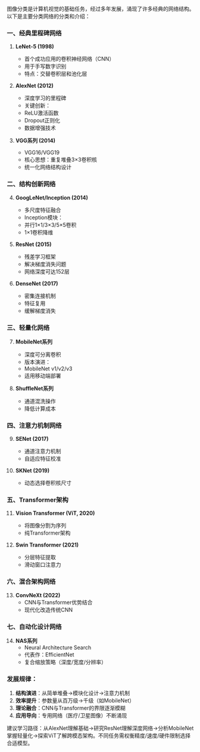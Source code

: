 图像分类是计算机视觉的基础任务，经过多年发展，涌现了许多经典的网络结构。以下是主要分类网络的分类和介绍：

### 一、经典里程碑网络
1. **LeNet-5 (1998)**
   - 首个成功应用的卷积神经网络（CNN）
   - 用于手写数字识别
   - 特点：交替卷积层和池化层

2. **AlexNet (2012)**
   - 深度学习的里程碑
   - 关键创新：
   - ReLU激活函数
   - Dropout正则化
   - 数据增强技术

3. **VGG系列 (2014)**
   - VGG16/VGG19
   - 核心思想：重复堆叠3×3卷积核
   - 统一化网络结构设计

### 二、结构创新网络
4. **GoogLeNet/Inception (2014)**
   - 多尺度特征融合
   - Inception模块：
   - 并行1×1/3×3/5×5卷积
   - 1×1卷积降维

5. **ResNet (2015)**
   - 残差学习框架
   - 解决梯度消失问题
   - 网络深度可达152层

6. **DenseNet (2017)**
   - 密集连接机制
   - 特征复用
   - 缓解梯度消失

### 三、轻量化网络
7. **MobileNet系列**
   - 深度可分离卷积
   - 版本演进：
   - MobileNet v1/v2/v3
   - 适用移动端部署

8. **ShuffleNet系列**
   - 通道混洗操作
   - 降低计算成本

### 四、注意力机制网络
9. **SENet (2017)**
   - 通道注意力机制
   - 自适应特征校准

10. **SKNet (2019)**
    - 动态选择卷积核尺寸

### 五、Transformer架构
11. **Vision Transformer (ViT, 2020)**
    - 将图像分割为序列
    - 纯Transformer架构

12. **Swin Transformer (2021)**
    - 分层特征提取
    - 滑动窗口注意力

### 六、混合架构网络
13. **ConvNeXt (2022)**
    - CNN与Transformer优势结合
    - 现代化改造传统CNN

### 七、自动化设计网络
14. **NAS系列**
    - Neural Architecture Search
    - 代表作：EfficientNet
    - 复合缩放策略（深度/宽度/分辨率）

### 发展规律：
1. **结构演进**：从简单堆叠→模块化设计→注意力机制
2. **效率提升**：参数量从百万级→千级（如MobileNet）
3. **理论融合**：CNN与Transformer的界限逐渐模糊
4. **应用导向**：专用网络（医疗/卫星图像）不断涌现

建议学习路径：从AlexNet理解基础→研究ResNet理解深度网络→分析MobileNet掌握轻量化→探索ViT了解跨模态架构。不同任务需权衡精度/速度/硬件限制选择合适模型。
